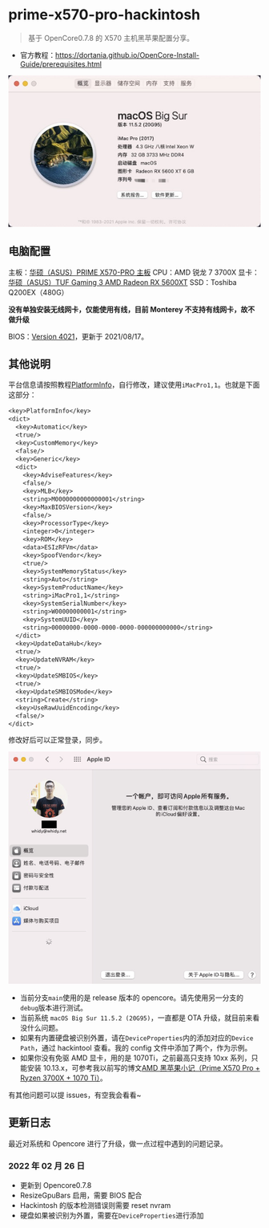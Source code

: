 # prime-x570-pro-hackintosh

> 基于 OpenCore0.7.8 的 X570 主机黑苹果配置分享。

* 官方教程：https://dortania.github.io/OpenCore-Install-Guide/prerequisites.html

![Overview](./Assets/overview.png)

## 电脑配置

主板：[华硕（ASUS）PRIME X570-PRO 主板](https://www.asus.com/Motherboards-Components/Motherboards/All-series/PRIME-X570-PRO/)
CPU：AMD 锐龙 7 3700X
显卡：[华硕（ASUS）TUF Gaming 3 AMD Radeon RX 5600XT](https://www.asus.com/Motherboards-Components/Graphics-Cards/All-series/TUF-3-RX5600XT-O6G-EVO-GAMING/)
SSD：Toshiba Q200EX（480G）

**没有单独安装无线网卡，仅能使用有线，目前 Monterey 不支持有线网卡，故不做升级**

BIOS：[Version 4021](https://www.asus.com/Motherboards-Components/Motherboards/All-series/PRIME-X570-PRO/HelpDesk_BIOS/)，更新于 2021/08/17。

## 其他说明

平台信息请按照教程[PlatformInfo](https://dortania.github.io/OpenCore-Install-Guide/AMD/zen.html#platforminfo)，自行修改，建议使用`iMacPro1,1`。也就是下面这部分：

```
<key>PlatformInfo</key>
<dict>
  <key>Automatic</key>
  <true/>
  <key>CustomMemory</key>
  <false/>
  <key>Generic</key>
  <dict>
    <key>AdviseFeatures</key>
    <false/>
    <key>MLB</key>
    <string>M0000000000000001</string>
    <key>MaxBIOSVersion</key>
    <false/>
    <key>ProcessorType</key>
    <integer>0</integer>
    <key>ROM</key>
    <data>ESIzRFVm</data>
    <key>SpoofVendor</key>
    <true/>
    <key>SystemMemoryStatus</key>
    <string>Auto</string>
    <key>SystemProductName</key>
    <string>iMacPro1,1</string>
    <key>SystemSerialNumber</key>
    <string>W00000000001</string>
    <key>SystemUUID</key>
    <string>00000000-0000-0000-0000-000000000000</string>
  </dict>
  <key>UpdateDataHub</key>
  <true/>
  <key>UpdateNVRAM</key>
  <true/>
  <key>UpdateSMBIOS</key>
  <true/>
  <key>UpdateSMBIOSMode</key>
  <string>Create</string>
  <key>UseRawUuidEncoding</key>
  <false/>
</dict>
```

修改好后可以正常登录，同步。

![iCloud](./Assets/iCloud.png)

* 当前分支`main`使用的是 release 版本的 opencore。请先使用另一分支的`debug`版本进行测试。
* 当前系统 `macOS Big Sur 11.5.2 (20G95)`，一直都是 OTA 升级，就目前来看没什么问题。
* 如果有内置硬盘被识别外置，请在`DeviceProperties`内的添加对应的`Device Path`，通过 hackintool 查看。我的 config 文件中添加了两个，作为示例。
* 如果你没有免驱 AMD 显卡，用的是 1070Ti，之前最高只支持 10xx 系列，只能安装 10.13.x，可参考我以前写的博文[AMD 黑苹果小记（Prime X570 Pro + Ryzen 3700X + 1070 Ti）](https://www.whidy.net/amd-hackintosh-note-with-asus-prime-x570-pro-ryzen-3700x-nvidia-1070ti)。

有其他问题可以提 issues，有空我会看看~

## 更新日志

最近对系统和 Opencore 进行了升级，做一点过程中遇到的问题记录。

### 2022 年 02 月 26 日

* 更新到 Opencore0.7.8
* ResizeGpuBars 启用，需要 BIOS 配合
* Hackintosh 的版本检测错误则需要 reset nvram
* 硬盘如果被识别为外置，需要在`DeviceProperties`进行添加
